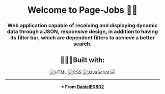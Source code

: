 
<h1 align="center">Welcome to Page-Jobs 👨‍💼 </h1> 
<h3 align="center">Web application capable of receiving and displaying dynamic data through a JSON, responsive design, in addition to having its filter bar, which are dependent filters to achieve a better search.</h3>
<div align="center">

## 👨🏽‍💻Built with:

<img alt="HTML" src="https://img.icons8.com/color/64/000000/html-5--v1.png"/>
<img alt="CSS" src="https://img.icons8.com/color/64/000000/css3.png"/>
<img alt="JavaScript" src="https://img.icons8.com/color/64/000000/javascript.png"/>
<img src="https://img.icons8.com/color/64/000000/sass.png"/>

---
**⭐️ From [DanielE0802](https://github.com/DanielE0802)**
